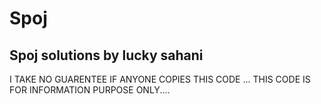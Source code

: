 Spoj
====
Spoj solutions by lucky sahani
-----------------------------
I TAKE NO GUARENTEE IF ANYONE COPIES THIS CODE ... THIS CODE IS FOR INFORMATION PURPOSE ONLY....
